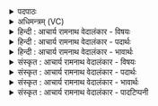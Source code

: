<details><summary>पदपाठः</summary>

अ꣣य꣢म्। ते꣣। इन्द्र। सो꣡मः꣢꣯। नि꣡पूतः꣢꣯। नि। पू꣣तः। अ꣡धि꣢꣯। ब꣣र्हि꣡षि꣢। आ। इ꣣हि। ईम्। अस्य꣢। द्र꣡व꣢꣯। पि꣡ब꣢꣯। ७२५।
</details>

<details><summary>अधिमन्त्रम् (VC)</summary>

- इन्द्रः
- इरिम्बिठिः काण्वः
- गायत्री
- षड्जः
</details>

<details><summary>हिन्दी : आचार्य रामनाथ वेदालंकार - विषयः</summary>

प्रथम ऋचा पूर्वार्चिक में १५९ क्रमाङ्क पर भक्तिरस के विषय में व्याख्यात हो चुकी है। यहाँ ज्ञान-रस का विषय प्रस्तुत है।
</details>

<details><summary>हिन्दी : आचार्य रामनाथ वेदालंकार - पदार्थः</summary>

पदार्थान्वयभाषाः -  आचार्य कह रहा है—हे(इन्द्र)शिष्य के अन्तरात्मन्! (अयम्)यह(सोमः)अध्यात्म-विद्या का रस(ते)तेरे लिए(बर्हिषि अधि)विद्या-यज्ञ में(निपूतः)अत्यधिक पवित्र रूप में उपस्थित है।(एहि)आ, (ईम्)इसके प्रति(द्रव)झपट, (अस्य)इस अध्यात्म-विद्या के रस को(पिब)पान कर ॥१॥
</details>

<details><summary>हिन्दी : आचार्य रामनाथ वेदालंकार - भावार्थः</summary>

भावार्थभाषाः -  जिसका आत्मा अध्यात्मविद्या के ग्रहण के लिए अत्यधिक उत्कण्ठित है,वही गुरु के पास से ब्रह्मज्ञान पा सकता है ॥१॥
</details>

<details><summary>संस्कृत : आचार्य रामनाथ वेदालंकार - विषयः</summary>

तत्र प्रथमा ऋक् पूर्वार्चिके १५९ क्रमाङ्के भक्तिरसविषये व्याख्याता। अत्र ज्ञानरसविषयः प्रस्तूयते।
</details>

<details><summary>संस्कृत : आचार्य रामनाथ वेदालंकार - पदार्थः</summary>

पदार्थान्वयभाषाः -  आचार्यो ब्रूते—हे(इन्द्र)शिष्यस्य अन्तरात्मन्! (अयम्)एषः(सोमः)अध्यात्मविद्यारसः(ते)तुभ्यम्(बर्हिषि अधि)विद्यायज्ञे(निपूतः)नितरां पवित्रीकृतोऽस्ति।(एहि)आगच्छ, (ईम्)एनं प्रति(द्रव)त्वरस्व, (अस्य)एतस्य अध्यात्मविद्यारसस्य(पिब)आस्वादनं कुरु ॥१॥
</details>

<details><summary>संस्कृत : आचार्य रामनाथ वेदालंकार - भावार्थः</summary>

भावार्थभाषाः -  यस्य आत्माऽध्यात्मविद्याग्रहणाय प्रकाममुत्कण्ठितः स एव गुरोः सकाशाद् ब्रह्मज्ञानमधिगन्तुमर्हति ॥१॥
</details>

<details><summary>संस्कृत : आचार्य रामनाथ वेदालंकार - पादटिप्पनी</summary>

टिप्पणी:   १.ऋ० ८।१७।११,अथ० २०।५।५,साम० १५९।
</details>